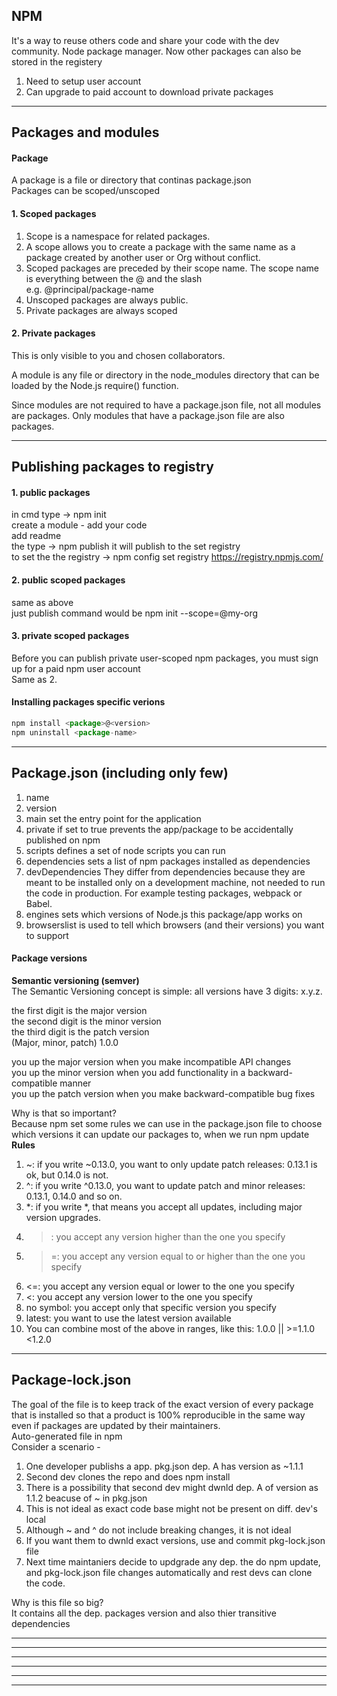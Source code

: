 ## NPM
It's a way to reuse others code and share your code with the dev community.
Node package manager. Now other packages can also be stored in the registery

1. Need to setup user account
2. Can upgrade to paid account to download private packages

------------------------------------------------------------------------------
## Packages and modules
#### Package
A package is a file or directory that continas package.json  
Packages can be scoped/unscoped

#### 1. Scoped packages
1. Scope is a namespace for related packages.
2. A scope allows you to create a package with the same name as a package created by another user or Org without conflict.
3. Scoped packages are preceded by their scope name. The scope name is everything between the @ and the slash  
e.g. @principal/package-name
4. Unscoped packages are always public.
5. Private packages are always scoped

#### 2. Private packages
This is only visible to you and chosen collaborators.  


A module is any file or directory in the node_modules directory that can be loaded by the Node.js require() function.

Since modules are not required to have a package.json file, not all modules are packages. Only modules that have a package.json file are also packages.

------------------------------------------------------------------------------
## Publishing packages to registry
#### 1. public packages
in cmd type -> npm init  
create a module - add your code  
add readme  
the type -> npm publish 
it will publish to the set registry  
to set the the registry -> npm config set registry https://registry.npmjs.com/ 

#### 2. public scoped packages
same as above  
just publish command would be npm init --scope=@my-org

#### 3. private scoped packages
Before you can publish private user-scoped npm packages, you must sign up for a paid npm user account  
Same as 2.

#### Installing packages specific verions
```javascript
npm install <package>@<version>
npm uninstall <package-name>
```

------------------------------------------------------------------------------
## Package.json (including only few)
1. name
2. version
3. main set the entry point for the application
4. private if set to true prevents the app/package to be accidentally published on npm
5. scripts defines a set of node scripts you can run
6. dependencies sets a list of npm packages installed as dependencies
7. devDependencies They differ from dependencies because they are meant to be installed only on a development machine, not needed to run the code in production. For example testing packages, webpack or Babel.
8. engines sets which versions of Node.js this package/app works on
9. browserslist is used to tell which browsers (and their versions) you want to support

#### Package versions
**Semantic versioning (semver)**  
The Semantic Versioning concept is simple: all versions have 3 digits: x.y.z.  

the first digit is the major version  
the second digit is the minor version  
the third digit is the patch version  
(Major, minor, patch) 1.0.0  

you up the major version when you make incompatible API changes  
you up the minor version when you add functionality in a backward-compatible manner  
you up the patch version when you make backward-compatible bug fixes  

Why is that so important?  
Because npm set some rules we can use in the package.json file to choose which versions it can update our packages to, when we run npm update  
**Rules**  
1. ~: if you write ~0.13.0, you want to only update patch releases: 0.13.1 is ok, but 0.14.0 is not.
2. ^: if you write ^0.13.0, you want to update patch and minor releases: 0.13.1, 0.14.0 and so on.
3. *: if you write *, that means you accept all updates, including major version upgrades.
4. >: you accept any version higher than the one you specify
5. >=: you accept any version equal to or higher than the one you specify
6. <=: you accept any version equal or lower to the one you specify
7. <: you accept any version lower to the one you specify
8. no symbol: you accept only that specific version you specify
9. latest: you want to use the latest version available
10. You can combine most of the above in ranges, like this: 1.0.0 || >=1.1.0 <1.2.0

------------------------------------------------------------------------------
## Package-lock.json
The goal of the file is to keep track of the exact version of every package that is installed so that a product is 100% reproducible in the same way even if packages are updated by their maintainers.  
Auto-generated file in npm  
Consider a scenario - 
1. One developer publishs a app. pkg.json dep. A has version as ~1.1.1
2. Second dev clones the repo and does npm install
3. There is a possibility that second dev might dwnld dep. A of version as 1.1.2 beacuse of ~ in pkg.json
4. This is not ideal as exact code base might not be present on diff. dev's local
5. Although ~ and ^ do not include breaking changes, it is not ideal
6. If you want them to dwnld exact versions, use and commit pkg-lock.json file
7. Next time maintaniers decide to updgrade any dep. the do npm update, and pkg-lock.json file changes automatically and rest devs can clone the code.  

Why is this file so big?  
It contains all the dep. packages version and also thier transitive dependencies

------------------------------------------------------------------------------
------------------------------------------------------------------------------
------------------------------------------------------------------------------
------------------------------------------------------------------------------
------------------------------------------------------------------------------
------------------------------------------------------------------------------
